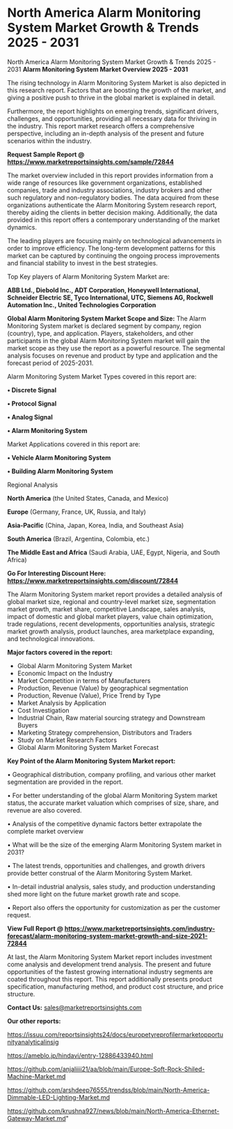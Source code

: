 # North America Alarm Monitoring System Market Growth & Trends 2025 - 2031
North America Alarm Monitoring System Market Growth & Trends 2025 - 2031
<Strong> Alarm Monitoring System Market Overview 2025 - 2031</strong>

The rising technology in Alarm Monitoring System Market is also depicted in this research report. Factors that are boosting the growth of the market, and giving a positive push to thrive in the global market is explained in detail.

Furthermore, the report highlights on emerging trends, significant drivers, challenges, and opportunities, providing all necessary data for thriving in the industry. This report market research offers a comprehensive perspective, including an in-depth analysis of the present and future scenarios within the industry.

<strong>Request Sample Report @ <a href=https://www.marketreportsinsights.com/sample/72844>https://www.marketreportsinsights.com/sample/72844</a></strong>

The market overview included in this report provides information from a wide range of resources like government organizations, established companies, trade and industry associations, industry brokers and other such regulatory and non-regulatory bodies. The data acquired from these organizations authenticate the Alarm Monitoring System research report, thereby aiding the clients in better decision making. Additionally, the data provided in this report offers a contemporary understanding of the market dynamics.

The leading players are focusing mainly on technological advancements in order to improve efficiency. The long-term development patterns for this market can be captured by continuing the ongoing process improvements and financial stability to invest in the best strategies.

Top Key players of Alarm Monitoring System Market are:

<strong>ABB Ltd., Diebold Inc., ADT Corporation, Honeywell International, Schneider Electric SE, Tyco International, UTC, Siemens AG, Rockwell Automation Inc., United Technologies Corporation</strong>

<strong><b>Global Alarm Monitoring System Market Scope and Size:</b></strong>
The Alarm Monitoring System market is declared segment by company, region (country), type, and application. Players, stakeholders, and other participants in the global Alarm Monitoring System market will gain the market scope as they use the report as a powerful resource. The segmental analysis focuses on revenue and product by type and application and the forecast period of 2025-2031.

Alarm Monitoring System Market Types covered in this report are:

<strong>• Discrete Signal

• Protocol Signal

• Analog Signal

• Alarm Monitoring System</strong>

Market Applications covered in this report are:

<strong>• Vehicle Alarm Monitoring System

• Building Alarm Monitoring System</strong> 

Regional Analysis

<strong>North America</strong> (the United States, Canada, and Mexico)

<strong>Europe</strong> (Germany, France, UK, Russia, and Italy)

<strong>Asia-Pacific</strong> (China, Japan, Korea, India, and Southeast Asia)

<strong>South America</strong> (Brazil, Argentina, Colombia, etc.)

<strong>The Middle East and Africa</strong> (Saudi Arabia, UAE, Egypt, Nigeria, and South Africa)

<strong>Go For Interesting Discount Here: <a href=https://www.marketreportsinsights.com/discount/72844>https://www.marketreportsinsights.com/discount/72844</a></strong>

The Alarm Monitoring System market report provides a detailed analysis of global market size, regional and country-level market size, segmentation market growth, market share, competitive Landscape, sales analysis, impact of domestic and global market players, value chain optimization, trade regulations, recent developments, opportunities analysis, strategic market growth analysis, product launches, area marketplace expanding, and technological innovations.

<strong><b>Major factors covered in the report:</b></strong>
<ul>
  <li>Global Alarm Monitoring System Market </li>
  <li>Economic Impact on the Industry</li>
  <li>Market Competition in terms of Manufacturers</li>
  <li>Production, Revenue (Value) by geographical segmentation</li>
  <li>Production, Revenue (Value), Price Trend by Type</li>
  <li>Market Analysis by Application</li>
  <li>Cost Investigation</li>
  <li>Industrial Chain, Raw material sourcing strategy and Downstream Buyers</li>
  <li>Marketing Strategy comprehension, Distributors and Traders</li>
  <li>Study on Market Research Factors</li>
  <li>Global Alarm Monitoring System Market Forecast</li>
</ul>

<strong><b>Key Point of the Alarm Monitoring System Market report:</b></strong>

• Geographical distribution, company profiling, and various other market segmentation are provided in the report.

• For better understanding of the global Alarm Monitoring System market status, the accurate market valuation which comprises of size, share, and revenue are also covered.

• Analysis of the competitive dynamic factors better extrapolate the complete market overview

• What will be the size of the emerging Alarm Monitoring System market in 2031?

• The latest trends, opportunities and challenges, and growth drivers provide better construal of the Alarm Monitoring System Market.

• In-detail industrial analysis, sales study, and production understanding shed more light on the future market growth rate and scope.

• Report also offers the opportunity for customization as per the customer request.

<strong><b>View Full Report @ <a href=https://www.marketreportsinsights.com/industry-forecast/alarm-monitoring-system-market-growth-and-size-2021-72844>https://www.marketreportsinsights.com/industry-forecast/alarm-monitoring-system-market-growth-and-size-2021-72844</a></b></strong>


At last, the Alarm Monitoring System Market report includes investment come analysis and development trend analysis. The present and future opportunities of the fastest growing international industry segments are coated throughout this report. This report additionally presents product specification, manufacturing method, and product cost structure, and price structure.

<strong>Contact Us:</strong>
sales@marketreportsinsights.com

<strong>Our other reports:</strong>

<a href=https://issuu.com/reportsinsights24/docs/europetyreprofilermarketopportunityanalyticalinsig>https://issuu.com/reportsinsights24/docs/europetyreprofilermarketopportunityanalyticalinsig</a>

<a href=https://ameblo.jp/hindavi/entry-12886433940.html>https://ameblo.jp/hindavi/entry-12886433940.html</a>

<a href=https://github.com/anjaliiii21/aa/blob/main/Europe-Soft-Rock-Shiled-Machine-Market.md>https://github.com/anjaliiii21/aa/blob/main/Europe-Soft-Rock-Shiled-Machine-Market.md</a>

<a href=https://github.com/arshdeep76555/trendss/blob/main/North-America-Dimmable-LED-Lighting-Market.md>https://github.com/arshdeep76555/trendss/blob/main/North-America-Dimmable-LED-Lighting-Market.md</a>

<a href=https://github.com/krushna927/news/blob/main/North-America-Ethernet-Gateway-Market.md>https://github.com/krushna927/news/blob/main/North-America-Ethernet-Gateway-Market.md</a>"
